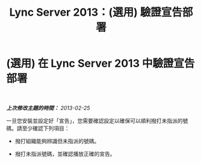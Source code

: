 ﻿---
title: Lync Server 2013：(選用) 驗證宣告部署
TOCTitle: (選用) 驗證宣告部署
ms:assetid: 54da13fb-cf5e-40d0-88fb-aee1658f67eb
ms:mtpsurl: https://technet.microsoft.com/zh-tw/library/Gg398362(v=OCS.15)
ms:contentKeyID: 49290946
ms.date: 08/10/2015
mtps_version: v=OCS.15
ms.translationtype: HT
---

# (選用) 在 Lync Server 2013 中驗證宣告部署

 

_**上次修改主題的時間：** 2013-02-25_

一旦您安裝並設定好「宣告」，您需要確認設定以確保可以順利撥打未指派的號碼。請至少確認下列項目：

  - 撥打組織能夠辨識但未指派的號碼。

  - 撥打未指派號碼，並確認播放正確的宣告。

